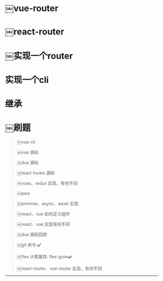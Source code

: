 

# ￼vue-router

# ￼react-router

# ￼实现一个router

# 实现一个cli

# 继承




# ￼刷题

> ￼vue-cli

> ￼vue 源码

> ￼dva 源码

> ￼react hooks 源码

> ￼vuex、redux 实现，有何不同

> ￼pwa

> ￼promise、async、await 实现

> ￼react、vue 如何定义组件

> ￼react、vue 实现有何不同

> ￼dva 源码回顾

> ￼git 命令 ✔️

> ￼flex 计算属性: flex-grow✔️

> ￼react-router、vue-router 实现，有何不同

---
